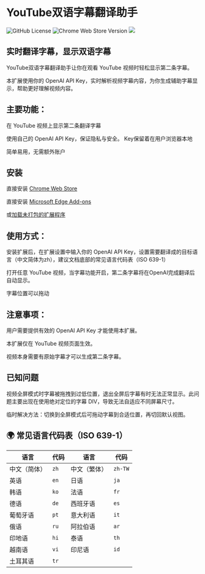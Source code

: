 # YouTube双语字幕翻译助手

![GitHub License](https://img.shields.io/github/license/marsteel/yt-subtitle-translator)
![Chrome Web Store Version](https://img.shields.io/chrome-web-store/v/mklfmioimlpfejandkbnnnfbojflimco)
[![](https://img.shields.io/badge/dynamic/json?label=edge%20add-on&prefix=v&query=%24.version&url=https%3A%2F%2Fmicrosoftedge.microsoft.com%2Faddons%2Fgetproductdetailsbycrxid%2Fiigbejclmmandbleldjpoomjdnlgcnod)]([https://microsoftedge.microso](https://microsoftedge.microsoft.com/addons/detail/youtube%E5%8F%8C%E8%AF%AD%E5%AD%97%E5%B9%95%E7%BF%BB%E8%AF%91%E5%8A%A9%E6%89%8B/iigbejclmmandbleldjpoomjdnlgcnod))


## 实时翻译字幕，显示双语字幕

YouTube双语字幕翻译助手让你在观看 YouTube 视频时轻松显示第二条字幕。

本扩展使用你的 OpenAI API Key，实时解析视频字幕内容，为你生成辅助字幕显示，帮助更好理解视频内容。


## 主要功能：

在 YouTube 视频上显示第二条翻译字幕

使用自己的 OpenAI API Key，保证隐私与安全。 Key保留着在用户浏览器本地

简单易用，无需额外账户

## 安装

直接安装 [Chrome Web Store](https://chromewebstore.google.com/detail/youtube%E5%8F%8C%E8%AF%AD%E5%AD%97%E5%B9%95%E7%BF%BB%E8%AF%91%E5%8A%A9%E6%89%8B/mklfmioimlpfejandkbnnnfbojflimco?authuser=0&hl=en)

直接安装 [Microsoft Edge Add-ons](https://microsoftedge.microsoft.com/addons/detail/youtube%E5%8F%8C%E8%AF%AD%E5%AD%97%E5%B9%95%E7%BF%BB%E8%AF%91%E5%8A%A9%E6%89%8B/iigbejclmmandbleldjpoomjdnlgcnod)

或[加载未打包的扩展程序](https://developer.chrome.com/docs/extensions/get-started/tutorial/hello-world?hl=zh-cn)

## 使用方式：

安装扩展后，在扩展设置中输入你的 OpenAI API Key，设置需要翻译成的目标语言（中文简体为zh），建议文档底部的常见语言代码表（ISO 639-1）

打开任意 YouTube 视频，当字幕功能开启，第二条字幕将在OpenAI完成翻译后自动显示。

字幕位置可以拖动

## 注意事项：

用户需要提供有效的 OpenAI API Key 才能使用本扩展。

本扩展仅在 YouTube 视频页面生效。

视频本身需要有原始字幕才可以生成第二条字幕。


## 已知问题

视频全屏模式时字幕被拖拽到过低位置，退出全屏后字幕有时无法正常显示。此问题主要出现在使用绝对定位的字幕 DIV，导致无法自适应不同屏幕尺寸。

临时解决方法：切换到全屏模式后可拖动字幕到合适位置，再切回默认视图。

## 🌍 常见语言代码表（ISO 639-1）

| 语言       | 代码 | 语言       | 代码 |
|------------|------|------------|------|
| 中文（简体） | `zh`   | 中文（繁体） | `zh-TW` |
| 英语       | `en`   | 日语       | `ja`   |
| 韩语       | `ko`   | 法语       | `fr`   |
| 德语       | `de`   | 西班牙语   | `es`   |
| 葡萄牙语   | `pt`   | 意大利语   | `it`   |
| 俄语       | `ru`   | 阿拉伯语   | `ar`   |
| 印地语     | `hi`   | 泰语       | `th`   |
| 越南语     | `vi`   | 印尼语     | `id`   |
| 土耳其语   | `tr`   |

